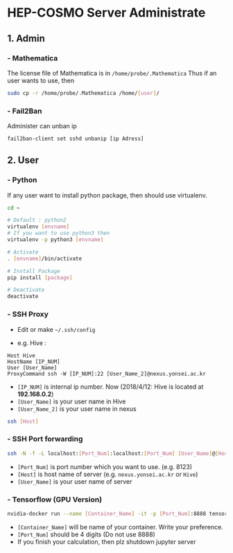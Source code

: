 # HEP-COSMO Server Administrate

## 1. Admin
### - Mathematica

The license file of Mathematica is in `/home/probe/.Mathematica`
Thus if an user wants to use, then
```bash
sudo cp -r /home/probe/.Mathematica /home/[user]/
```

### - Fail2Ban

Administer can unban ip
```bash
fail2ban-client set sshd unbanip [ip Adress]
```

## 2. User
### - Python
If any user want to install python package, then should use virtualenv.

```bash
cd ~

# Default : python2
virtualenv [envname]
# If you want to use python3 then
virtualenv -p python3 [envname]

# Activate
. [envname]/bin/activate

# Install Package
pip install [package]

# Deactivate
deactivate
```

### - SSH Proxy

* Edit or make `~/.ssh/config`

* e.g. Hive :

```config
Host Hive
HostName [IP_NUM]
User [User_Name]
ProxyCommand ssh -W [IP_NUM]:22 [User_Name_2]@nexus.yonsei.ac.kr
```

* `[IP_NUM]` is internal ip number. Now (2018/4/12: Hive is located at **192.168.0.2**)
* `[User_Name]` is your user name in Hive
* `[User_Name_2]` is your user name in nexus

```sh
ssh [Host]
```

### - SSH Port forwarding

```sh
ssh -N -f -L localhost:[Port_Num]:localhost:[Port_Num] [User_Name]@[Host]
```

* `[Port_Num]` is port number which you want to use. (e.g. 8123)
* `[Host]` is host name of server (e.g. `nexus.yonsei.ac.kr` or `Hive`)
* `[User_Name]` is your user name of server

### - Tensorflow (GPU Version)

```sh
nvidia-docker run --name [Container_Name] -it -p [Port_Num]:8888 tensorflow/tensorflow:latest-gpu
```

* `[Container_Name]` will be name of your container. Write your preference.
* `[Port_Num]` should be 4 digits (Do not use 8888)
* If you finish your calculation, then plz shutdown jupyter server
